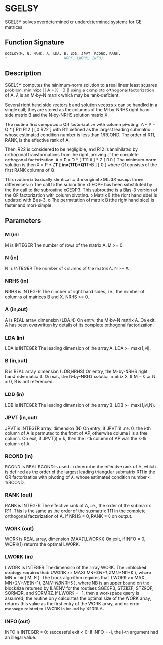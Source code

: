 # SGELSY

SGELSY solves overdetermined or underdetermined systems for GE matrices

## Function Signature

```fortran
SGELSY(M, N, NRHS, A, LDA, B, LDB, JPVT, RCOND, RANK,
*                          WORK, LWORK, INFO)
```

## Description


 SGELSY computes the minimum-norm solution to a real linear least
 squares problem:
     minimize || A * X - B ||
 using a complete orthogonal factorization of A.  A is an M-by-N
 matrix which may be rank-deficient.

 Several right hand side vectors b and solution vectors x can be
 handled in a single call; they are stored as the columns of the
 M-by-NRHS right hand side matrix B and the N-by-NRHS solution
 matrix X.

 The routine first computes a QR factorization with column pivoting:
     A * P = Q * [ R11 R12 ]
                 [  0  R22 ]
 with R11 defined as the largest leading submatrix whose estimated
 condition number is less than 1/RCOND.  The order of R11, RANK,
 is the effective rank of A.

 Then, R22 is considered to be negligible, and R12 is annihilated
 by orthogonal transformations from the right, arriving at the
 complete orthogonal factorization:
    A * P = Q * [ T11 0 ] * Z
                [  0  0 ]
 The minimum-norm solution is then
    X = P * Z**T [ inv(T11)*Q1**T*B ]
                 [        0         ]
 where Q1 consists of the first RANK columns of Q.

 This routine is basically identical to the original xGELSX except
 three differences:
   o The call to the subroutine xGEQPF has been substituted by the
     the call to the subroutine xGEQP3. This subroutine is a Blas-3
     version of the QR factorization with column pivoting.
   o Matrix B (the right hand side) is updated with Blas-3.
   o The permutation of matrix B (the right hand side) is faster and
     more simple.

## Parameters

### M (in)

M is INTEGER The number of rows of the matrix A. M >= 0.

### N (in)

N is INTEGER The number of columns of the matrix A. N >= 0.

### NRHS (in)

NRHS is INTEGER The number of right hand sides, i.e., the number of columns of matrices B and X. NRHS >= 0.

### A (in,out)

A is REAL array, dimension (LDA,N) On entry, the M-by-N matrix A. On exit, A has been overwritten by details of its complete orthogonal factorization.

### LDA (in)

LDA is INTEGER The leading dimension of the array A. LDA >= max(1,M).

### B (in,out)

B is REAL array, dimension (LDB,NRHS) On entry, the M-by-NRHS right hand side matrix B. On exit, the N-by-NRHS solution matrix X. If M = 0 or N = 0, B is not referenced.

### LDB (in)

LDB is INTEGER The leading dimension of the array B. LDB >= max(1,M,N).

### JPVT (in,out)

JPVT is INTEGER array, dimension (N) On entry, if JPVT(i) .ne. 0, the i-th column of A is permuted to the front of AP, otherwise column i is a free column. On exit, if JPVT(i) = k, then the i-th column of AP was the k-th column of A.

### RCOND (in)

RCOND is REAL RCOND is used to determine the effective rank of A, which is defined as the order of the largest leading triangular submatrix R11 in the QR factorization with pivoting of A, whose estimated condition number < 1/RCOND.

### RANK (out)

RANK is INTEGER The effective rank of A, i.e., the order of the submatrix R11. This is the same as the order of the submatrix T11 in the complete orthogonal factorization of A. If NRHS = 0, RANK = 0 on output.

### WORK (out)

WORK is REAL array, dimension (MAX(1,LWORK)) On exit, if INFO = 0, WORK(1) returns the optimal LWORK.

### LWORK (in)

LWORK is INTEGER The dimension of the array WORK. The unblocked strategy requires that: LWORK >= MAX( MN+3*N+1, 2*MN+NRHS ), where MN = min( M, N ). The block algorithm requires that: LWORK >= MAX( MN+2*N+NB*(N+1), 2*MN+NB*NRHS ), where NB is an upper bound on the blocksize returned by ILAENV for the routines SGEQP3, STZRZF, STZRQF, SORMQR, and SORMRZ. If LWORK = -1, then a workspace query is assumed; the routine only calculates the optimal size of the WORK array, returns this value as the first entry of the WORK array, and no error message related to LWORK is issued by XERBLA.

### INFO (out)

INFO is INTEGER = 0: successful exit < 0: If INFO = -i, the i-th argument had an illegal value.

